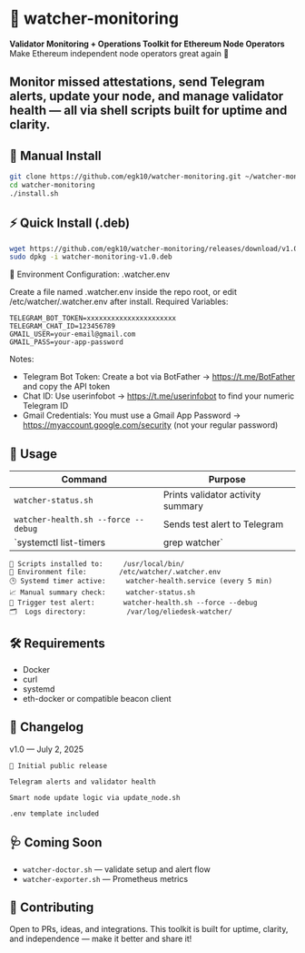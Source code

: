 # 🧠 watcher-monitoring

**Validator Monitoring + Operations Toolkit for Ethereum Node Operators**  
Make Ethereum independent node operators great again 💪

Monitor missed attestations, send Telegram alerts, update your node, and manage validator health — all via shell scripts built for uptime and clarity.
---

## 🚀 Manual Install

```bash
git clone https://github.com/egk10/watcher-monitoring.git ~/watcher-monitoring
cd watcher-monitoring
./install.sh
```

## ⚡ Quick Install (.deb)

```bash
wget https://github.com/egk10/watcher-monitoring/releases/download/v1.0/watcher-monitoring-v1.0.deb
sudo dpkg -i watcher-monitoring-v1.0.deb
```


🔐 Environment Configuration: .watcher.env

Create a file named .watcher.env inside the repo root, or edit /etc/watcher/.watcher.env after install.
Required Variables:
```
TELEGRAM_BOT_TOKEN=xxxxxxxxxxxxxxxxxxxxxx
TELEGRAM_CHAT_ID=123456789
GMAIL_USER=your-email@gmail.com
GMAIL_PASS=your-app-password
```
Notes:
- Telegram Bot Token: Create a bot via BotFather → https://t.me/BotFather  and copy the API token
- Chat ID: Use userinfobot → https://t.me/userinfobot  to find your numeric Telegram ID
- Gmail Credentials: You must use a Gmail App Password → https://myaccount.google.com/security (not your regular password)

## 📡 Usage

| Command                                  | Purpose                             |
|------------------------------------------|-------------------------------------|
| `watcher-status.sh`                      | Prints validator activity summary   |
| `watcher-health.sh --force --debug`     | Sends test alert to Telegram        |
| `systemctl list-timers | grep watcher`  | Shows next scheduled check          |

```
📁 Scripts installed to:     /usr/local/bin/
🔐 Environment file:        /etc/watcher/.watcher.env
🕒 Systemd timer active:     watcher-health.service (every 5 min)
📈 Manual summary check:     watcher-status.sh
📡 Trigger test alert:       watcher-health.sh --force --debug
🗂️  Logs directory:          /var/log/eliedesk-watcher/
```

## 🛠 Requirements

- Docker  
- curl  
- systemd  
- eth-docker or compatible beacon client  

## 🧾 Changelog

v1.0 — July 2, 2025

    🎉 Initial public release

    Telegram alerts and validator health

    Smart node update logic via update_node.sh

    .env template included

## 🩺 Coming Soon

- `watcher-doctor.sh` — validate setup and alert flow  
- `watcher-exporter.sh` — Prometheus metrics  

## 💬 Contributing

Open to PRs, ideas, and integrations. This toolkit is built for uptime, clarity, and independence — make it better and share it!
	

